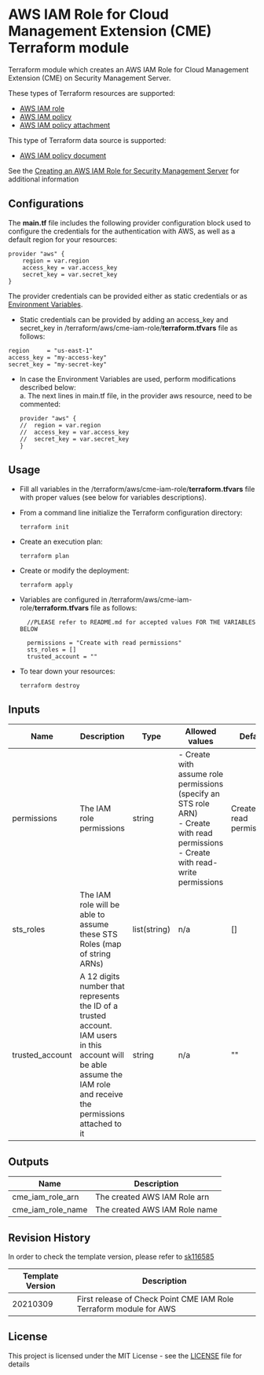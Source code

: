 # AWS IAM Role for Cloud Management Extension (CME) Terraform module

Terraform module which creates an AWS IAM Role for Cloud Management Extension (CME) on Security Management Server.

These types of Terraform resources are supported:
* [AWS IAM role](https://registry.terraform.io/providers/hashicorp/aws/latest/docs/resources/iam_role)
* [AWS IAM policy](https://registry.terraform.io/providers/hashicorp/aws/latest/docs/resources/iam_policy)
* [AWS IAM policy attachment](https://registry.terraform.io/providers/hashicorp/aws/latest/docs/resources/iam_role_policy_attachment)

This type of Terraform data source is supported:
* [AWS IAM policy document](https://registry.terraform.io/providers/hashicorp/aws/latest/docs/data-sources/iam_policy_document)

See the [Creating an AWS IAM Role for Security Management Server](https://supportcenter.checkpoint.com/supportcenter/portal?eventSubmit_doGoviewsolutiondetails=&solutionid=sk122074) for additional information

## Configurations

The **main.tf** file includes the following provider configuration block used to configure the credentials for the authentication with AWS, as well as a default region for your resources:
```
provider "aws" {
    region = var.region
    access_key = var.access_key
    secret_key = var.secret_key
}
```
The provider credentials can be provided either as static credentials or as [Environment Variables](https://registry.terraform.io/providers/hashicorp/aws/latest/docs#environment-variables).
- Static credentials can be provided by adding an access_key and secret_key in /terraform/aws/cme-iam-role/**terraform.tfvars** file as follows:
```
region     = "us-east-1"
access_key = "my-access-key"
secret_key = "my-secret-key"
```
- In case the Environment Variables are used, perform modifications described below:<br/>
  a. The next lines in main.tf file, in the provider aws resource, need to be commented:
  ```
  provider "aws" {
  //  region = var.region
  //  access_key = var.access_key
  //  secret_key = var.secret_key
  }
  ```
  
## Usage
- Fill all variables in the /terraform/aws/cme-iam-role/**terraform.tfvars** file with proper values (see below for variables descriptions).
- From a command line initialize the Terraform configuration directory:
    ```
    terraform init
    ```
- Create an execution plan:
    ```
    terraform plan
    ```
- Create or modify the deployment:
    ```
    terraform apply
    ```

- Variables are configured in /terraform/aws/cme-iam-role/**terraform.tfvars** file as follows:

  ```
    //PLEASE refer to README.md for accepted values FOR THE VARIABLES BELOW

    permissions = "Create with read permissions"
    sts_roles = []
    trusted_account = ""
  ```

- To tear down your resources:
    ```
    terraform destroy
    ```


## Inputs
| Name          | Description   | Type          | Allowed values | Default       | Required      |
| ------------- | ------------- | ------------- | ------------- | ------------- | ------------- |
| permissions  | The IAM role permissions | string | - Create with assume role permissions (specify an STS role ARN) <br/> - Create with read permissions <br/> - Create with read-write permissions  | Create with read permissions  | no |
| sts_roles  | The IAM role will be able to assume these STS Roles (map of string ARNs)  | list(string) | n/a   | []  | no  |
| trusted_account  | A 12 digits number that represents the ID of a trusted account. IAM users in this account will be able assume the IAM role and receive the permissions attached to it  | string  | n/a  | ""  | no  |


## Outputs
| Name  | Description |
| ------------- | ------------- |
| cme_iam_role_arn  | The created AWS IAM Role arn  |
| cme_iam_role_name  | The created AWS IAM Role name  |

## Revision History
In order to check the template version, please refer to [sk116585](https://supportcenter.checkpoint.com/supportcenter/portal?eventSubmit_doGoviewsolutiondetails=&solutionid=sk116585)

| Template Version | Description   |
| ---------------- | ------------- |
| 20210309 | First release of Check Point CME IAM Role Terraform module for AWS |



## License

This project is licensed under the MIT License - see the [LICENSE](../../../LICENSE) file for details
